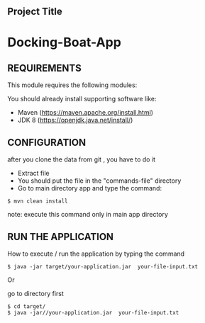## Project Title
# Docking-Boat-App


REQUIREMENTS
------------

This module requires the following modules:

You should already install supporting software like:
 * Maven (https://maven.apache.org/install.html)
 * JDK 8 (https://openjdk.java.net/install/)
 
 CONFIGURATION
 -------------
after you clone the data from git , you have to do it
 * Extract file 
 * You should put the file in the "commands-file" directory
 * Go to main directory app and type the command:
 
```
$ mvn clean install
```
note: execute this command only in main app directory


RUN THE APPLICATION
----------
How to execute / run the application by typing the command
```
$ java -jar target/your-application.jar  your-file-input.txt
```
Or

go to directory first
```
$ cd target/
$ java -jar//your-application.jar  your-file-input.txt
```
